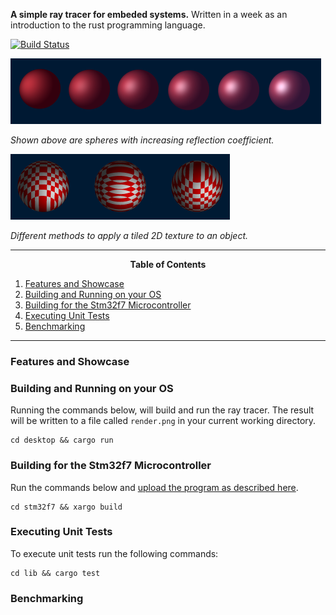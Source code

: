 __A simple ray tracer for embeded systems.__ Written in a week as an introduction to the rust programming language.


[![Build Status](https://travis-ci.com/reiner-dolp/rust.svg?token=pT89NzCyQvDUzex3heXM&branch=master)](https://travis-ci.com/reiner-dolp/rust)

![increasing reflectivity](./showcase/increasing_reflectivity.png)

_Shown above are spheres with increasing reflection coefficient._

![different texture mappings](./showcase/texture_mappings.png)

_Different methods to apply a tiled 2D texture to an object._


---
<p align=center><strong>Table of Contents</strong></p>

1. [Features and Showcase](#showcase)
2. [Building and Running on your OS](#building-and-running-on-your-os)
3. [Building for the Stm32f7 Microcontroller](#building-for-the-stm32f7-microcontroller)
4. [Executing Unit Tests](#executing-unit-tests)
5. [Benchmarking](#benchmarking)

---

### Features and Showcase

### Building and Running on your OS

Running the commands below, will build and run the ray tracer. The result will
be written to a file called `render.png` in your current working directory.

```
cd desktop && cargo run
```

### Building for the Stm32f7 Microcontroller

Run the commands below and [upload the program as described here](https://github.com/embed-rs/stm32f7-discovery/blob/master/README.md).

```
cd stm32f7 && xargo build
```

### Executing Unit Tests

To execute unit tests run the following commands:

```
cd lib && cargo test
```

### Benchmarking
